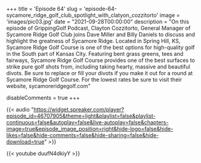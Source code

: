 +++
title = 'Episode 64'
slug = 'episode-64-sycamore_ridge_golf_club_spotlight_with_clatyon_cozzitorto'
image = 'images/pic03.jpg'
date = "2021-09-28T00:00:00"
description = "On this episode of GrippingGolf Podcast, Clayton Cozzitorto, General Manager of Sycamore Ridge Golf Club joins Dave Miller and Billy Daniels to discuss and highlight the greatness of Sycamore Ridge. Located in Spring Hill, KS, Sycamore Ridge Golf Course is one of the best options for high-quality golf in the South part of Kansas City. Featuring bent grass greens, tees and fairways, Sycamore Ridge Golf Course provides one of the best surfaces to strike pure golf shots from, including taking hearty, massive and beautiful divots. Be sure to replace or fill your divots if you make it out for a round at Sycamore Ridge Golf Course. For the lowest rates be sure to visit their website, sycamoreridgegolf.com"

disableComments = true
+++

{{< audio "https://widget.spreaker.com/player?episode_id=46707905&theme=light&playlist=false&playlist-continuous=false&autoplay=false&live-autoplay=false&chapters-image=true&episode_image_position=right&hide-logo=false&hide-likes=false&hide-comments=false&hide-sharing=false&hide-download=true" >}}


{{< youtube duufN4dkiyY >}}

